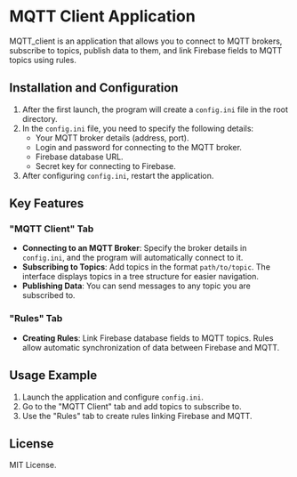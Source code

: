 # MQTT Client Application

MQTT_client is an application that allows you to connect to MQTT brokers, subscribe to topics, publish data to them, and link Firebase fields to MQTT topics using rules.

## Installation and Configuration

1. After the first launch, the program will create a `config.ini` file in the root directory.
2. In the `config.ini` file, you need to specify the following details:
   - Your MQTT broker details (address, port).
   - Login and password for connecting to the MQTT broker.
   - Firebase database URL.
   - Secret key for connecting to Firebase.
3. After configuring `config.ini`, restart the application.

## Key Features

### "MQTT Client" Tab

- **Connecting to an MQTT Broker**: Specify the broker details in `config.ini`, and the program will automatically connect to it.
- **Subscribing to Topics**: Add topics in the format `path/to/topic`. The interface displays topics in a tree structure for easier navigation.
- **Publishing Data**: You can send messages to any topic you are subscribed to.

### "Rules" Tab

- **Creating Rules**: Link Firebase database fields to MQTT topics. Rules allow automatic synchronization of data between Firebase and MQTT.

## Usage Example

1. Launch the application and configure `config.ini`.
2. Go to the "MQTT Client" tab and add topics to subscribe to.
3. Use the "Rules" tab to create rules linking Firebase and MQTT.

## License

MIT License.
